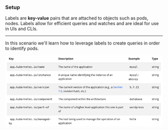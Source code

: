 
<br>

### Setup 

Labels are **key-value** pairs that are attached to objects such as pods, nodes.
Labels allow for efficient queries and watches and are ideal for use in UIs and CLIs.
<hr>

In this scenario we'll learn how to leverage labels to create queries in order to identify pods.

![Scan results](./assets/labels.png)
